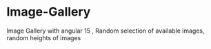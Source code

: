 # Image-Gallery
Image Gallery with angular 15 , Random selection of available images, random heights of images
